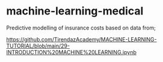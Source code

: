 # machine-learning-medical

Predictive modelling of insurance costs based on data from;

https://github.com/TirendazAcademy/MACHINE-LEARNING-TUTORIAL/blob/main/29-INTRODUCTION%20MACHINE%20LEARNING.ipynb
